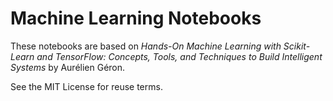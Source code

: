 # Machine Learning Notebooks

These notebooks are based on *Hands-On Machine Learning with Scikit-Learn and TensorFlow: Concepts, Tools, and Techniques to Build Intelligent Systems* by Aurélien Géron.

See the MIT License for reuse terms.
